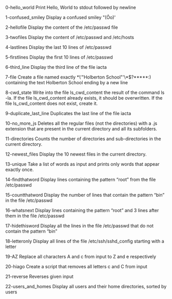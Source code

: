 0-hello_world Print Hello, World to stdout followed by newline

1-confused_smiley Display a confused smiley "(Ôo)'

2-hellofile Display the content of the /etc/passwd file

3-twofiles Display the content of /etc/passwd and /etc/hosts

4-lastlines Display the last 10 lines of /etc/passwd

5-firstlines Display the first 10 lines of /etc/passwd

6-third_line Display the third line of the file iacta

7-file Create a file named exactly \*\\'"Holberton School"\'\\*$\?\*\*\*\*\*:) containing the text Holberton School ending by a new line

8-cwd_state Write into the file ls_cwd_content the result of the command ls -la. If the file ls_cwd_content already exists, it should be overwritten. If the file ls_cwd_content does not exist, create it.

9-duplicate_last_line Duplicates the last line of the file iacta

10-no_more_js Deletes all the regular files (not the directories) with a .js extension that are present in the current directory and all its subfolders.

11-directories Counts the number of directories and sub-directories in the current directory.

12-newest_files Display the 10 newest files in the current directory.

13-unique Take a list of words as input and prints only words that appear exactly once.

14-findthatword Display lines containing the pattern “root” from the file /etc/passwd

15-countthatword Display the number of lines that contain the pattern “bin” in the file /etc/passwd

16-whatsnext Display lines containing the pattern “root” and 3 lines after them in the file /etc/passwd

17-hidethisword Display all the lines in the file /etc/passwd that do not contain the pattern “bin”

18-letteronly Display all lines of the file /etc/ssh/sshd_config starting with a letter

19-AZ Replace all characters A and c from input to Z and e respectively

20-hiago Create a script that removes all letters c and C from input

21-reverse Reverses given input

22-users_and_homes Display all users and their home directories, sorted by users
